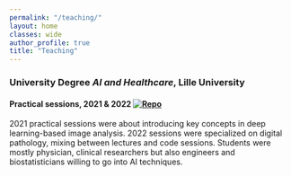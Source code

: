 ```yaml
---
permalink: "/teaching/"
layout: home
classes: wide
author_profile: true
title: "Teaching"
---
```


### University Degree _AI and Healthcare_, Lille University <br>
#### Practical sessions, 2021 & 2022 [![Repo](https://badgen.net/badge/icon/GitHub?icon=github&label)](https://github.com/afiliot/TPDUIA)
2021 practical sessions were about introducing key concepts in deep learning-based image analysis. 2022 sessions were specialized on digital pathology, mixing between lectures and code sessions. Students were mostly physician, clinical researchers but also engineers and biostatisticians willing to go into AI techniques.
